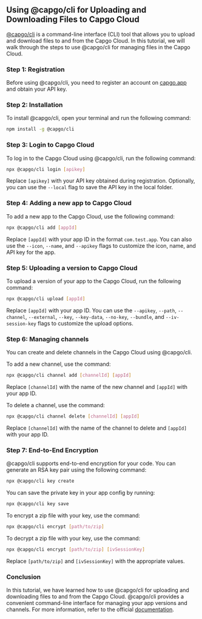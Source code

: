 ## Using @capgo/cli for Uploading and Downloading Files to Capgo Cloud

[@capgo/cli](https://www.npmjs.com/package/@capgo/cli/) is a command-line interface (CLI) tool that allows you to upload and download files to and from the Capgo Cloud. In this tutorial, we will walk through the steps to use @capgo/cli for managing files in the Capgo Cloud.

### Step 1: Registration

Before using @capgo/cli, you need to register an account on [capgo.app](https://capgo.app/) and obtain your API key.

### Step 2: Installation

To install @capgo/cli, open your terminal and run the following command:

```bash
npm install -g @capgo/cli
```

### Step 3: Login to Capgo Cloud

To log in to the Capgo Cloud using @capgo/cli, run the following command:

```bash
npx @capgo/cli login [apikey]
```

Replace `[apikey]` with your API key obtained during registration. Optionally, you can use the `--local` flag to save the API key in the local folder.

### Step 4: Adding a new app to Capgo Cloud

To add a new app to the Capgo Cloud, use the following command:

```bash
npx @capgo/cli add [appId]
```

Replace `[appId]` with your app ID in the format `com.test.app`. You can also use the `--icon`, `--name`, and `--apikey` flags to customize the icon, name, and API key for the app.

### Step 5: Uploading a version to Capgo Cloud

To upload a version of your app to the Capgo Cloud, run the following command:

```bash
npx @capgo/cli upload [appId]
```

Replace `[appId]` with your app ID. You can use the `--apikey`, `--path`, `--channel`, `--external`, `--key`, `--key-data`, `--no-key`, `--bundle`, and `--iv-session-key` flags to customize the upload options.

### Step 6: Managing channels

You can create and delete channels in the Capgo Cloud using @capgo/cli. 

To add a new channel, use the command:

```bash
npx @capgo/cli channel add [channelId] [appId]
```

Replace `[channelId]` with the name of the new channel and `[appId]` with your app ID.

To delete a channel, use the command:

```bash
npx @capgo/cli channel delete [channelId] [appId]
```

Replace `[channelId]` with the name of the channel to delete and `[appId]` with your app ID.

### Step 7: End-to-End Encryption

@capgo/cli supports end-to-end encryption for your code. You can generate an RSA key pair using the following command:

```bash
npx @capgo/cli key create
```

You can save the private key in your app config by running:

```bash
npx @capgo/cli key save
```

To encrypt a zip file with your key, use the command:

```bash
npx @capgo/cli encrypt [path/to/zip]
```

To decrypt a zip file with your key, use the command:

```bash
npx @capgo/cli encrypt [path/to/zip] [ivSessionKey]
```

Replace `[path/to/zip]` and `[ivSessionKey]` with the appropriate values.

### Conclusion

In this tutorial, we have learned how to use @capgo/cli for uploading and downloading files to and from the Capgo Cloud. @capgo/cli provides a convenient command-line interface for managing your app versions and channels. For more information, refer to the official [documentation](https://capgo.app/docs/).

